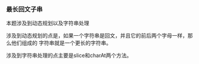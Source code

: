 ### 最长回文子串  

 本题涉及到动态规划以及字符串处理
 
 涉及到动态规划的点是，如果一个字符串是回文，并且它的前后两个字母一样，那么他们组成的
 字符串就是一个更长的字符串。
 
涉及到字符串处理的点主要是slice和charAt两个方法。